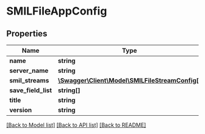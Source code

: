 # SMILFileAppConfig

## Properties
Name | Type | Description | Notes
------------ | ------------- | ------------- | -------------
**name** | **string** |  | 
**server_name** | **string** |  | 
**smil_streams** | [**\Swagger\Client\Model\SMILFileStreamConfig[]**](SMILFileStreamConfig.md) |  | 
**save_field_list** | **string[]** |  | [optional] 
**title** | **string** |  | 
**version** | **string** |  | 

[[Back to Model list]](../README.md#documentation-for-models) [[Back to API list]](../README.md#documentation-for-api-endpoints) [[Back to README]](../README.md)


